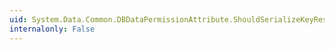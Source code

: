 ```yaml
---
uid: System.Data.Common.DBDataPermissionAttribute.ShouldSerializeKeyRestrictions
internalonly: False
---
```

